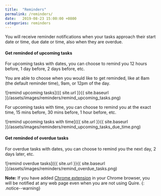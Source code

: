 ```yaml
---
title:  "Reminders"
permalink: /reminders/  
date:   2019-08-23 15:00:00 +0800
categories: reminders
---
```

You will receive reminder notifications when your tasks approach their start date or time, due date or time, also when they are overdue.

#### Get reminded of upcoming tasks

For upcoming tasks with dates, you can choose to remind you 12 hours before, 1 day before, 2 days before, etc.

You are able to choose when you would like to get reminded, like at 8am (the default reminder time), 9am, or 12pm of the day.

![remind upcoming tasks]({{ site.url }}{{ site.baseurl }}/assets/images/reminders/remind_upcoming_tasks.png)

For upcoming tasks with time, you can choose to remind you at the exact time, 15 mins before, 30 mins before, 1 hour before, etc.

![remind upcoming tasks with time]({{ site.url }}{{ site.baseurl }}/assets/images/reminders/remind_upcoming_tasks_due_time.png)


#### Get reminded of overdue tasks

For overdue tasks with dates, you can choose to remind you the next day, 2 days later, etc.

![remind overdue tasks]({{ site.url }}{{ site.baseurl }}/assets/images/reminders/remind_overdue_tasks.png)

**Note:** If you have added [Chrome extension](/guide/chrome-extension/) in your Chrome browser, you will be notified at any web page even when you are not using Quire.
{: .notice--warning}

